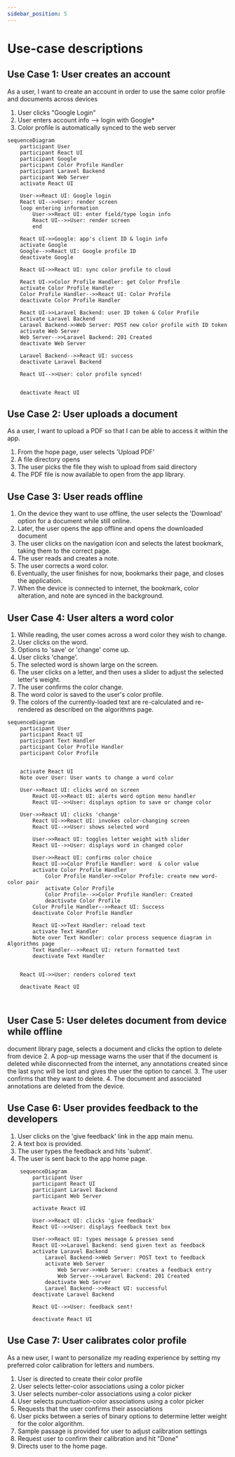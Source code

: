 ```yaml
---
sidebar_position: 5
---
```


# Use-case descriptions

## Use Case 1: User creates an account

As a user, I want to create an account in order to use the same color profile and documents across devices
   1. User clicks "Google Login"
   2. User enters account info --> login with Google*
   3. Color profile is automatically synced to the web server

```mermaid
sequenceDiagram
    participant User
    participant React UI
    participant Google
    participant Color Profile Handler
    participant Laravel Backend
    participant Web Server
    activate React UI
    
    User->>React UI: Google login
    React UI-->>User: render screen
    loop entering information
        User->>React UI: enter field/type login info
        React UI-->>User: render screen
        end
    
    React UI->>Google: app's client ID & login info
    activate Google
    Google-->>React UI: Google profile ID
    deactivate Google
    
    React UI->>React UI: sync color profile to cloud
    
    React UI->>Color Profile Handler: get Color Profile
    activate Color Profile Handler
    Color Profile Handler-->>React UI: Color Profile
    deactivate Color Profile Handler
    
    React UI->>Laravel Backend: user ID token & Color Profile
    activate Laravel Backend
    Laravel Backend->>Web Server: POST new color profile with ID token
    activate Web Server
    Web Server-->>Laravel Backend: 201 Created
    deactivate Web Server
    
    Laravel Backend-->>React UI: success
    deactivate Laravel Backend
    
    React UI-->>User: color profile synced!
    
    
    deactivate React UI
```


## Use Case 2: User uploads a document

As a user, I want to upload a PDF so that I can be able to access it within the app.
   1. From the hope page, user selects 'Upload PDF'
   2. A file directory opens
   3. The user picks the file they wish to upload from said directory
   4. The PDF file is now available to open from the app library.


## Use Case 3: User reads offline

   1. On the device they want to use offline, the user selects the 'Download' option for a document while still online.
   2. Later, the user opens the app offline and opens the downloaded document
   3. The user clicks on the navigation icon and selects the latest bookmark, taking them to the correct page.
   4. The user reads and creates a note.
   5. The user corrects a word color.
   6. Eventually, the user finishes for now, bookmarks their page, and closes the application.
   7. When the device is connected to internet, the bookmark, color alteration, and note are synced in the background.



## User Case 4: User alters a word color
   1. While reading, the user comes across a word color they wish to change.
   2. User clicks on the word.
   3. Options to 'save' or 'change' come up.
   4. User clicks 'change'.
   5. The selected word is shown large on the screen.
   6. The user clicks on a letter, and then uses a slider to adjust the selected letter's weight.
   7. The user confirms the color change.
   8. The word color is saved to the user's color profile.
   9. The colors of the currently-loaded text are re-calculated and re-rendered as described on the algorithms page.

```mermaid
sequenceDiagram
    participant User 
    participant React UI
    participant Text Handler
    participant Color Profile Handler
    participant Color Profile


    activate React UI
    Note over User: User wants to change a word color
    
    User->>React UI: clicks word on screen
        React UI->>React UI: alerts word option menu handler
        React UI-->>User: displays option to save or change color

    User->>React UI: clicks 'change'
        React UI->>React UI: invokes color-changing screen
        React UI-->>User: shows selected word
        
        User->>React UI: toggles letter weight with slider
        React UI-->>User: displays word in changed color
        
        User->>React UI: confirms color choice
        React UI->>Color Profile Handler: word  & color value
        activate Color Profile Handler
            Color Profile Handler->>Color Profile: create new word-color pair
            activate Color Profile
            Color Profile-->>Color Profile Handler: Created
            deactivate Color Profile
        Color Profile Handler-->>React UI: Success
        deactivate Color Profile Handler
        
        React UI->>Text Handler: reload text
        activate Text Handler
        Note over Text Handler: color process sequence diagram in Algorithms page
        Text Handler-->>React UI: return formatted text
        deactivate Text Handler
        
        
    React UI->>User: renders colored text
    
    deactivate React UI

        

```



## User Case 5: User deletes document from device while offline
 document library page, selects a document and clicks the option to delete from device
   2. A pop-up message warns the user that if the document is deleted while disconnected from the internet, any annotations created since the last sync will be lost and gives the user the option to cancel.
   3. The user confirms that they want to delete.
   4. The document and associated annotations are deleted from the device.

## Use Case 6: User provides feedback to the developers
   1. User clicks on the 'give feedback' link in the app main menu.
   2. A text box is provided.
   3. The user types the feedback and hits 'submit'.
   4. The user is sent back to the app home page.

```mermaid
    sequenceDiagram
        participant User
        participant React UI
        participant Laravel Backend
        participant Web Server

        activate React UI
        
        User->>React UI: clicks 'give feedback'
        React UI-->>User: displays feedback text box
        
        User->>React UI: types message & presses send
        React UI->>Laravel Backend: send given text as feedback
        activate Laravel Backend
            Laravel Backend->>Web Server: POST text to feedback
            activate Web Server
                Web Server->>Web Server: creates a feedback entry
                Web Server-->>Laravel Backend: 201 Created
            deactivate Web Server
            Laravel Backend-->>React UI: successful
        deactivate Laravel Backend
        
        React UI-->>User: feedback sent!
        
        deactivate React UI

```
## Use Case 7: User calibrates color profile

As a new user, I want to personalize my reading experience by setting my preferred color calibration for letters and numbers.
1. User is directed to create their color profile
2. User selects letter-color associations using a color picker
3. User selects number-color associations using a color picker
4. User selects punctuation-color associations using a color picker
5. Requests that the user confirms their associations
6. User picks between a series of binary options to determine letter weight for the color algorithm.
7. Sample passage is provided for user to adjust calibration settings
8. Request user to confirm their calibration and hit "Done"
9. Directs user to the home page.